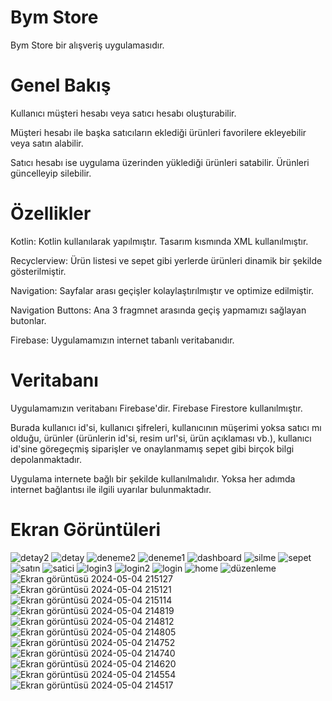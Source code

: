 # Bym Store

Bym Store bir alışveriş uygulamasıdır. 

# Genel Bakış

Kullanıcı müşteri hesabı veya satıcı hesabı oluşturabilir.

Müşteri hesabı ile başka satıcıların eklediği ürünleri favorilere ekleyebilir veya satın alabilir.

Satıcı hesabı ise uygulama üzerinden yüklediği ürünleri satabilir. Ürünleri güncelleyip silebilir.

# Özellikler

Kotlin: Kotlin kullanılarak yapılmıştır. Tasarım kısmında XML kullanılmıştır.

Recyclerview: Ürün listesi ve sepet gibi yerlerde ürünleri dinamik bir şekilde gösterilmiştir.

Navigation: Sayfalar arası geçişler kolaylaştırılmıştır ve optimize edilmiştir.

Navigation Buttons: Ana 3 fragmnet arasında geçiş yapmamızı sağlayan butonlar.

Firebase: Uygulamamızın internet tabanlı veritabanıdır. 

# Veritabanı

Uygulamamızın veritabanı Firebase'dir. Firebase Firestore kullanılmıştır.

Burada kullanıcı id'si, kullanıcı şifreleri, kullanıcının müşerimi yoksa satıcı mı olduğu, ürünler (ürünlerin id'si, resim url'si, ürün açıklaması vb.), kullanıcı id'sine göregeçmiş siparişler ve onaylanmamış sepet gibi birçok bilgi depolanmaktadır. 

Uygulama internete bağlı bir şekilde kullanılmalıdır. Yoksa her adımda internet bağlantısı ile ilgili uyarılar bulunmaktadır. 


# Ekran Görüntüleri



![detay2](https://github.com/Gorkemz03/Bym-Store/assets/91285958/4ae8eb68-adbb-4a81-bf0c-590b8a9f1f9d)
![detay](https://github.com/Gorkemz03/Bym-Store/assets/91285958/f658de88-fbcb-4b05-a986-df50900a796b)
![deneme2](https://github.com/Gorkemz03/Bym-Store/assets/91285958/771007c7-ebd9-4116-b11a-eb3adf4149c0)
![deneme1](https://github.com/Gorkemz03/Bym-Store/assets/91285958/1dd721d1-bce3-4f39-96b7-d43edc1b468d)
![dashboard](https://github.com/Gorkemz03/Bym-Store/assets/91285958/6413999d-7dc9-4d35-b9ad-0f02227f5cc9)
![silme](https://github.com/Gorkemz03/Bym-Store/assets/91285958/c58d5694-186a-42f6-94ed-d293cad30b41)
![sepet](https://github.com/Gorkemz03/Bym-Store/assets/91285958/9179991a-00d5-4446-ab6d-a203342ec353)
![satın](https://github.com/Gorkemz03/Bym-Store/assets/91285958/09323ce1-ddfe-4d42-b6b6-8d8872fa342e)
![satici](https://github.com/Gorkemz03/Bym-Store/assets/91285958/d84d69be-97bf-4095-890a-6ad34c889103)
![login3](https://github.com/Gorkemz03/Bym-Store/assets/91285958/a155d757-62cb-4356-8396-d0abeb9752c9)
![login2](https://github.com/Gorkemz03/Bym-Store/assets/91285958/4171ac94-ce20-4558-8ca8-6974213c421e)
![login](https://github.com/Gorkemz03/Bym-Store/assets/91285958/6617837a-1dcb-4b42-8235-67e24a0cd8c3)
![home](https://github.com/Gorkemz03/Bym-Store/assets/91285958/7d35df32-7760-4bdb-83cb-7a1b5391340d)
![düzenleme](https://github.com/Gorkemz03/Bym-Store/assets/91285958/fd2c10d6-ac50-44ca-a925-2e29844ad523)
![Ekran görüntüsü 2024-05-04 215127](https://github.com/Gorkemz03/Bym-Store/assets/91285958/e4a4f013-b4eb-4f97-a8b9-cda0847d63b4)
![Ekran görüntüsü 2024-05-04 215121](https://github.com/Gorkemz03/Bym-Store/assets/91285958/a2568b60-fb5d-4d87-ad46-abfba54d6f87)
![Ekran görüntüsü 2024-05-04 215114](https://github.com/Gorkemz03/Bym-Store/assets/91285958/caf503f7-8aaa-4488-b730-12ad265d6140)
![Ekran görüntüsü 2024-05-04 214819](https://github.com/Gorkemz03/Bym-Store/assets/91285958/42f25791-8334-4805-8e74-1a3bd7c533fa)
![Ekran görüntüsü 2024-05-04 214812](https://github.com/Gorkemz03/Bym-Store/assets/91285958/aed1c1b6-52fe-47ff-a62b-e392b76eed8b)
![Ekran görüntüsü 2024-05-04 214805](https://github.com/Gorkemz03/Bym-Store/assets/91285958/6685f3ac-438b-4186-a308-27cefb6f42db)
![Ekran görüntüsü 2024-05-04 214752](https://github.com/Gorkemz03/Bym-Store/assets/91285958/0c95515a-de57-45fd-a017-5803f12c5a2e)
![Ekran görüntüsü 2024-05-04 214740](https://github.com/Gorkemz03/Bym-Store/assets/91285958/854dfc13-148e-4acb-b02b-31fff1f0137b)
![Ekran görüntüsü 2024-05-04 214620](https://github.com/Gorkemz03/Bym-Store/assets/91285958/53b4032d-cb13-4213-9c43-5c0960eeee70)
![Ekran görüntüsü 2024-05-04 214554](https://github.com/Gorkemz03/Bym-Store/assets/91285958/d86acfbe-0907-4fb5-acd6-53cbf470ea17)
![Ekran görüntüsü 2024-05-04 214517](https://github.com/Gorkemz03/Bym-Store/assets/91285958/2deca793-6a10-4d6e-b71c-134fec3a33cb)




